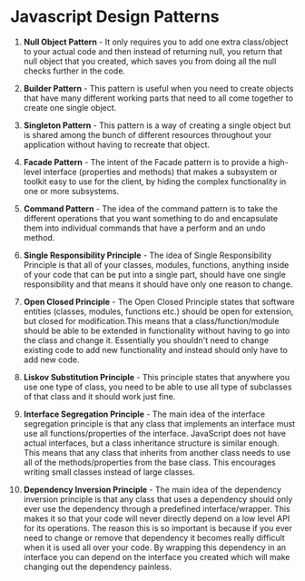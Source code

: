 # Javascript Design Patterns

1. **Null Object Pattern** - It only requires you to add one extra class/object to your actual code and then instead of returning null, you return that null object that you created, which saves you from doing all the null checks further in the code.

2. **Builder Pattern** - This pattern is useful when you need to create objects that have many different working parts that need to all come together to create one single object.

3. **Singleton Pattern** - This pattern is a way of creating a single object but is shared among the bunch of different resources throughout your application without having to recreate that object.

4. **Facade Pattern** - The intent of the Facade pattern is to provide a high-level interface (properties and methods) that makes a subsystem or toolkit easy to use for the client, by hiding the complex functionality in one or more subsystems.

5. **Command Pattern** - The idea of the command pattern is to take the different operations that you want something to do and encapsulate them into individual commands that have a perform and an undo method.

6. **Single Responsibility Principle** - The idea of Single Responsibility Principle is that all of your classes, modules, functions, anything inside of your code that can be put into a single part, should have one single responsibility and that means it should have only one reason to change.

7. **Open Closed Principle** - The Open Closed Principle states that software entities (classes, modules, functions etc.) should be open for extension, but closed for modification.This means that a class/function/module should be able to be extended in functionality without having to go into the class and change it. Essentially you shouldn't need to change existing code to add new functionality and instead should only have to add new code.

8. **Liskov Substitution Principle** - This principle states that anywhere you use one type of class, you need to be able to use all type of subclasses of that class and it should work just fine.

9. **Interface Segregation Principle** - The main idea of the interface segregation principle is that any class that implements an interface must use all functions/properties of the interface. JavaScript does not have actual interfaces, but a class inheritance structure is similar enough. This means that any class that inherits from another class needs to use all of the methods/properties from the base class. This encourages writing small classes instead of large classes.

10. **Dependency Inversion Principle** - The main idea of the dependency inversion principle is that any class that uses a dependency should only ever use the dependency through a predefined interface/wrapper. This makes it so that your code will never directly depend on a low level API for its operations. The reason this is so important is because if you ever need to change or remove that dependency it becomes really difficult when it is used all over your code. By wrapping this dependency in an interface you can depend on the interface you created which will make changing out the dependency painless.
